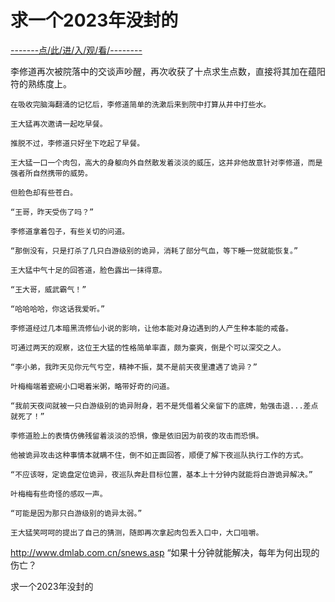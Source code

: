 # 求一个2023年没封的

<a href="https://8h9e.vip/">-------点/此/进/入/观/看/--------</a>


李修道再次被院落中的交谈声吵醒，再次收获了十点求生点数，直接将其加在蕴阳符的熟练度上。

    在吸收完脑海翻涌的记忆后，李修道简单的洗漱后来到院中打算从井中打些水。

    王大猛再次邀请一起吃早餐。

    推脱不过，李修道只好坐下吃起了早餐。

    王大猛一口一个肉包，高大的身躯向外自然散发着淡淡的威压，这并非他故意针对李修道，而是强者所自然携带的威势。

    但脸色却有些苍白。

    “王哥，昨天受伤了吗？”

    李修道拿着包子，有些关切的问道。

    “那倒没有，只是打杀了几只白游级别的诡异，消耗了部分气血，等下睡一觉就能恢复。”

    王大猛中气十足的回答道，脸色露出一抹得意。

    “王大哥，威武霸气！”

    “哈哈哈哈，你这话我爱听。”

    李修道经过几本暗黑流修仙小说的影响，让他本能对身边遇到的人产生种本能的戒备。

    可通过两天的观察，这位王大猛的性格简单率直，颇为豪爽，倒是个可以深交之人。

    “李小弟，我昨天见你元气亏空，精神不振，莫不是前天夜里遭遇了诡异？”

    叶梅梅端着瓷碗小口喝着米粥，略带好奇的问道。

    “我前天夜间就被一只白游级别的诡异附身，若不是凭借着父亲留下的底牌，勉强击退...差点就死了！”

    李修道脸上的表情仿佛残留着淡淡的恐惧，像是依旧因为前夜的攻击而恐惧。

    他被诡异攻击这种事情本就瞒不住，倒不如正面回答，顺便了解下夜巡队执行工作的方式。

    “不应该呀，定诡盘定位诡异，夜巡队奔赴目标位置，基本上十分钟内就能将白游诡异解决。”

    叶梅梅有些奇怪的感叹一声。

    “可能是因为那只白游级别的诡异太弱。”

    王大猛笑呵呵的提出了自己的猜测，随即再次拿起肉包丢入口中，大口咀嚼。
http://www.dmlab.com.cn/snews.asp
    “如果十分钟就能解决，每年为何出现的伤亡？

求一个2023年没封的
